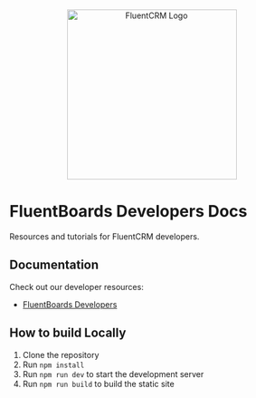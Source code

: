 <div align="center">
    <img style="margin-top: 50px;" width="300" src="https://fluentcrm.com/wp-content/uploads/2020/10/fluentCRM-logo-color.svg" alt="FluentCRM Logo">
</div>

# FluentBoards Developers Docs

Resources and tutorials for FluentCRM developers.

## Documentation

Check out our developer resources:

* [FluentBoards Developers](https://developers.fluentboards.com/)


## How to build Locally

1. Clone the repository
2. Run `npm install`
3. Run `npm run dev` to start the development server
4. Run `npm run build` to build the static site
